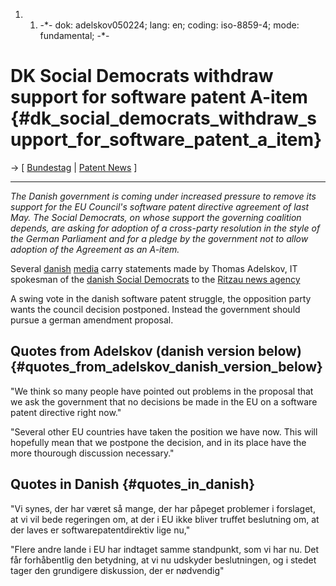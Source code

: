 1.  1.  -\*- dok: adelskov050224; lang: en; coding: iso-8859-4; mode:
        fundamental; -\*-

# DK Social Democrats withdraw support for software patent A-item {#dk_social_democrats_withdraw_support_for_software_patent_a_item}

-\> \[ [ Bundestag](Bundestag041130En "wikilink") \| [ Patent
News](SwpatcninoEn "wikilink") \]

------------------------------------------------------------------------

*The Danish government is coming under increased pressure to remove its
support for the EU Council\'s software patent directive agreement of
last May. The Social Democrats, on whose support the governing coalition
depends, are asking for adoption of a cross-party resolution in the
style of the German Parliament and for a pledge by the government not to
allow adoption of the Agreement as an A-item.*

Several
[danish](http://www.computerworld.dk/default.asp?Mode=2&ArticleID=27184 "wikilink")
[media](http://www.comon.dk/index.php/news/show/id=21263 "wikilink")
carry statements made by Thomas Adelskov, IT spokesman of the [danish
Social Democrats](http://wiki.ffii.org/DkSocDemEn "wikilink") to the
[Ritzau news agency](http://www.ritzau.dk "wikilink")

A swing vote in the danish software patent struggle, the opposition
party wants the council decision postponed. Instead the government
should pursue a german amendment proposal.

## Quotes from Adelskov (danish version below) {#quotes_from_adelskov_danish_version_below}

\"We think so many people have pointed out problems in the proposal that
we ask the government that no decisions be made in the EU on a software
patent directive right now.\"

\"Several other EU countries have taken the position we have now. This
will hopefully mean that we postpone the decision, and in its place have
the more thourough discussion necessary.\"

## Quotes in Danish {#quotes_in_danish}

\"Vi synes, der har været så mange, der har påpeget problemer i
forslaget, at vi vil bede regeringen om, at der i EU ikke bliver truffet
beslutning om, at der laves er softwarepatentdirektiv lige nu,\"

\"Flere andre lande i EU har indtaget samme standpunkt, som vi har nu.
Det får forhåbentlig den betydning, at vi nu udskyder beslutningen, og i
stedet tager den grundigere diskussion, der er nødvendig\"
